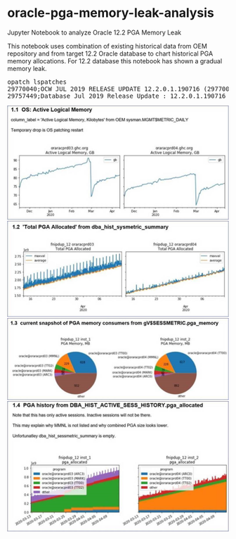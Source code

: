 # oracle-pga-memory-leak-analysis
Jupyter Notebook to analyze Oracle 12.2 PGA Memory Leak


This notebook uses combination of existing historical data from OEM repository and from target 12.2 Oracle database
to chart historical PGA memory allocations.
For 12.2 </code>database this notebook has shown a gradual memory leak.

<pre>
opatch lspatches
29770040;OCW JUL 2019 RELEASE UPDATE 12.2.0.1.190716 (29770040) 
29757449;Database Jul 2019 Release Update : 12.2.0.1.190716 (29757449)
</pre>

![OS Active Logical Memory](os_active_logical_memory.png "OS Active Logical Memory")
![Total PGA Allocated History](total_pga_allocated_history.png "Total PGA Allocated History")
![Total PGA Allocated Current Snapshot](total_pga_allocated_current_snapshot.png "Total PGA Allocated Current Snapshot")
![PGA Allocated Active Sessions](pga_allocated_active_sessions.png "PGA Allocated Active Sessions")
